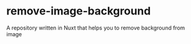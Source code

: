 # remove-image-background
A repository written in Nuxt that helps you to remove background from image
